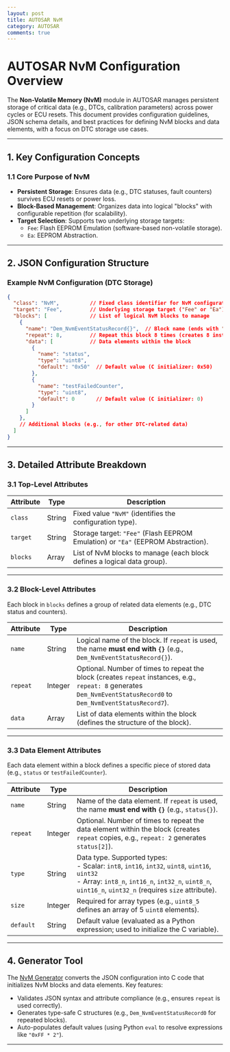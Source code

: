 ```yaml
---
layout: post
title: AUTOSAR NvM
category: AUTOSAR
comments: true
---
```



# AUTOSAR NvM Configuration Overview

The **Non-Volatile Memory (NvM)** module in AUTOSAR manages persistent storage of critical data (e.g., DTCs, calibration parameters) across power cycles or ECU resets. This document provides configuration guidelines, JSON schema details, and best practices for defining NvM blocks and data elements, with a focus on DTC storage use cases.

---

## 1. Key Configuration Concepts

### 1.1 Core Purpose of NvM
- **Persistent Storage**: Ensures data (e.g., DTC statuses, fault counters) survives ECU resets or power loss.  
- **Block-Based Management**: Organizes data into logical "blocks" with configurable repetition (for scalability).  
- **Target Selection**: Supports two underlying storage targets:  
  - `Fee`: Flash EEPROM Emulation (software-based non-volatile storage).  
  - `Ea`: EEPROM Abstraction.  

---

## 2. JSON Configuration Structure

### Example NvM Configuration (DTC Storage)
```json
{
  "class": "NvM",          // Fixed class identifier for NvM configurations
  "target": "Fee",         // Underlying storage target ("Fee" or "Ea")
  "blocks": [              // List of logical NvM blocks to manage
    {
      "name": "Dem_NvmEventStatusRecord{}",  // Block name (ends with "{}" if repeated)
      "repeat": 8,         // Repeat this block 8 times (creates 8 instances)
      "data": [            // Data elements within the block
        { 
          "name": "status", 
          "type": "uint8", 
          "default": "0x50"  // Default value (C initializer: 0x50)
        },
        { 
          "name": "testFailedCounter", 
          "type": "uint8", 
          "default": 0       // Default value (C initializer: 0)
        }
      ]
    },
    // Additional blocks (e.g., for other DTC-related data)
  ]
}
```

---

## 3. Detailed Attribute Breakdown

### 3.1 Top-Level Attributes
| Attribute | Type       | Description                                                                 |
|-----------|------------|-----------------------------------------------------------------------------|
| `class`   | String     | Fixed value `"NvM"` (identifies the configuration type).                    |
| `target`  | String     | Storage target: `"Fee"` (Flash EEPROM Emulation) or `"Ea"` (EEPROM Abstraction). |
| `blocks`  | Array      | List of NvM blocks to manage (each block defines a logical data group).      |

---

### 3.2 Block-Level Attributes
Each block in `blocks` defines a group of related data elements (e.g., DTC status and counters).  

| Attribute | Type       | Description                                                                 |
|-----------|------------|-----------------------------------------------------------------------------|
| `name`    | String     | Logical name of the block. If `repeat` is used, the name **must end with `{}`** (e.g., `Dem_NvmEventStatusRecord{}`). |
| `repeat`  | Integer    | Optional. Number of times to repeat the block (creates `repeat` instances, e.g., `repeat: 8` generates `Dem_NvmEventStatusRecord0` to `Dem_NvmEventStatusRecord7`). |
| `data`    | Array      | List of data elements within the block (defines the structure of the block). |

---

### 3.3 Data Element Attributes
Each data element within a block defines a specific piece of stored data (e.g., `status` or `testFailedCounter`).  

| Attribute | Type       | Description                                                                 |
|-----------|------------|-----------------------------------------------------------------------------|
| `name`    | String     | Name of the data element. If `repeat` is used, the name **must end with `{}`** (e.g., `status{}`). |
| `repeat`  | Integer    | Optional. Number of times to repeat the data element within the block (creates `repeat` copies, e.g., `repeat: 2` generates `status[2]`). |
| `type`    | String     | Data type. Supported types: <br>- Scalar: `int8`, `int16`, `int32`, `uint8`, `uint16`, `uint32` <br>- Array: `int8_n`, `int16_n`, `int32_n`, `uint8_n`, `uint16_n`, `uint32_n` (requires `size` attribute). |
| `size`    | Integer    | Required for array types (e.g., `uint8_5` defines an array of 5 `uint8` elements). |
| `default` | String     | Default value (evaluated as a Python expression; used to initialize the C variable). |

---

## 4. Generator Tool

The [NvM Generator](../../tools/generator/NvM.py) converts the JSON configuration into C code that initializes NvM blocks and data elements. Key features:  
- Validates JSON syntax and attribute compliance (e.g., ensures `repeat` is used correctly).  
- Generates type-safe C structures (e.g., `Dem_NvmEventStatusRecord0` for repeated blocks).  
- Auto-populates default values (using Python `eval` to resolve expressions like `"0xFF * 2"`).  

---